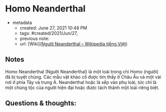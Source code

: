 # Homo Neanderthal

- metadata
	- created: June 27, 2021 10:48 PM
	- tags: #created/2021/Jun/27,
	- previous note:
	- url: [Wiki]([Người Neanderthal – Wikipedia tiếng Việt](https://vi.wikipedia.org/wiki/Ng%C6%B0%E1%BB%9Di_Neanderthal))

## Notes
Homo Neanderthal (Người Neanderthal) là một loài trong chi Homo (người) đã bị tuyệt chủng. Các mẫu vật khảo cổ được tìm thấy ở Châu Âu và một vài nơi ở phía Tây và trung Á.
Neanderthal hoặc là xếp vào phụ loài, tức chỉ là một chủng tộc của người hiện đại hoặc được tách thành một loài riêng biệt.

## Questions & thoughts:

